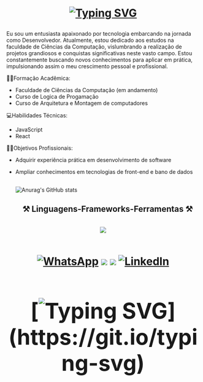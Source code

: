 <h1 align="center">
  
[![Typing SVG](https://readme-typing-svg.herokuapp.com?font=Fira+Code&pause=1000&color=7638F7&random=false&width=435&lines=Ol%C3%A1%2C+tudo+bem%3F)](https://git.io/typing-svg)</h1>

Eu sou um entusiasta apaixonado por tecnologia embarcando na jornada como Desenvolvedor. Atualmente, estou dedicado aos estudos na faculdade de Ciências da Computação, vislumbrando a realização de projetos grandiosos e conquistas significativas neste vasto campo. Estou constantemente buscando novos conhecimentos para aplicar em prática, impulsionando assim o meu crescimento pessoal e profissional.

👨‍🎓Formação Acadêmica:

- Faculdade de Ciências da Computação (em andamento)
- Curso de Logica de Progamação
- Curso de Arquitetura e Montagem de computadores

💻Habilidades Técnicas:

- JavaScript
- React

🧑‍💻Objetivos Profissionais:

- Adquirir experiência prática em desenvolvimento de software
- Ampliar conhecimentos em tecnologias de front-end e bano de dados

  ##
  ![Anurag's GitHub stats](https://github-readme-stats.vercel.app/api?username=VictorrMendes&theme=aura&show_icons=true)
  ##

  <h2 align="center" >⚒️ Linguagens-Frameworks-Ferramentas ⚒️</h2>
<br>
<div align="center" >
  <img src="https://skillicons.dev/icons?i=javascript,react,html,css,vscode,github,figma,git" />
</div>

   <br/>
   
 <h1 align="Center">
<div> 
  
  [![WhatsApp](https://img.shields.io/badge/WhatsApp-25D366?style=for-the-badge&logo=whatsapp&logoColor=white)](https://api.whatsapp.com/send?phone=5531998186472)
  <a href="https://instagram.com/victor_mendes_of" target="_blank"><img src="https://img.shields.io/badge/-Instagram-%23E4405F?style=for-the-badge&logo=instagram&logoColor=white" target="_blank"></a>
  <a href = "mailto:victo.mendes.souza@gmail.com"><img src="https://img.shields.io/badge/-Gmail-%23333?style=for-the-badge&logo=gmail&logoColor=white" target="_blank"></a>
[![LinkedIn](https://img.shields.io/badge/LinkedIn-0077B5?style=for-the-badge&logo=linkedin&logoColor=white)](https://www.linkedin.com/in/victor-mendes-de-souza-728270234/)

  </div>
  


<div>

<h1 align="Center">
  
  [![Typing SVG](https://readme-typing-svg.herokuapp.com?font=Fira+Code&pause=1000&color=7638F7&random=false&width=435&lines=Obrigado+pela+aten%C3%A7%C3%A3o+!)](https://git.io/typing-svg)

 </div>

